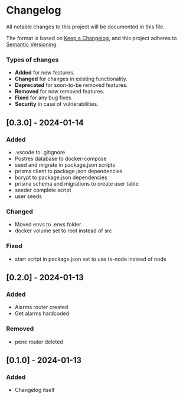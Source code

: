 # Changelog

All notable changes to this project will be documented in this file.

The format is based on [Keep a Changelog](https://keepachangelog.com/en/1.0.0/),
and this project adheres to [Semantic Versioning](https://semver.org/spec/v2.0.0.html).

### Types of changes

- **Added** for new features.
- **Changed** for changes in existing functionality.
- **Deprecated** for soon-to-be removed features.
- **Removed** for now removed features.
- **Fixed** for any bug fixes.
- **Security** in case of vulnerabilities.

## [0.3.0] - 2024-01-14

### Added

- .vscode to .gitignore
- Postres database to docker-compose
- seed and migrate in package.json scripts
- prisma client to package.json dependencies
- bcrypt to package.json dependencies
- prisma schema and migrations to create user table
- seeder complete script
- user seeds

### Changed

- Moved envs to .envs folder
- docker volume set to root instead of src

### Fixed

- start script in package.json set to use ts-node instead of node

## [0.2.0] - 2024-01-13

### Added

- Alarms router created
- Get alarms hardcoded

### Removed

- pene router deleted

## [0.1.0] - 2024-01-13

### Added

- Changelog itself
